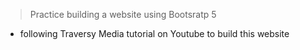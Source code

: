 > Practice building a website using Bootsratp 5

- following Traversy Media tutorial on Youtube to build this website
